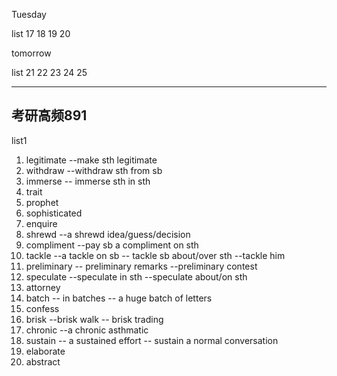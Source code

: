 Tuesday

list 17  18 19 20

tomorrow

list 21 22 23 24 25

********

 ## 考研高频891

list1

1. legitimate  --make sth legitimate
2. withdraw   --withdraw sth from sb
3. immerse -- immerse sth in sth
4. trait
5. prophet
6. sophisticated
7. enquire
8. shrewd  --a shrewd idea/guess/decision
9. compliment  --pay sb a compliment on sth
10. tackle --a tackle on sb  --  tackle sb about/over sth --tackle him
11. preliminary -- preliminary remarks --preliminary contest
12. speculate  --speculate in sth --speculate about/on sth
13. attorney
14. batch  -- in batches -- a huge batch of letters
15. confess
16. brisk   --brisk walk -- brisk trading
17. chronic --a chronic asthmatic
18. sustain -- a sustained effort -- sustain a normal conversation
19. elaborate
20. abstract

